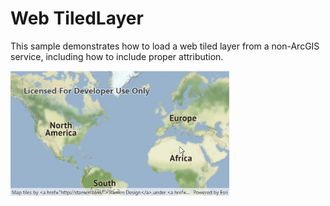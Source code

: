 # Web TiledLayer

This sample demonstrates how to load a web tiled layer from a non-ArcGIS service, including how to include proper attribution.

<img src="LoadWebTiledLayer.jpg" width="350"/>
